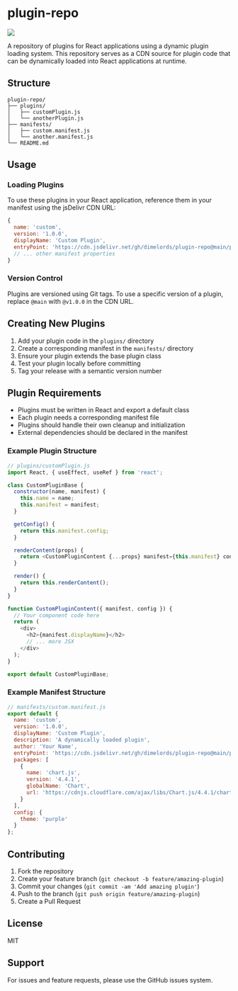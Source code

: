 # plugin-repo
[![](https://data.jsdelivr.com/v1/package/gh/dimelords/plugin-repo/badge)](https://www.jsdelivr.com/package/gh/dimelords/plugin-repo)

A repository of plugins for React applications using a dynamic plugin loading system. This repository serves as a CDN source for plugin code that can be dynamically loaded into React applications at runtime.

## Structure

```
plugin-repo/
├── plugins/
│   ├── customPlugin.js
│   └── anotherPlugin.js
├── manifests/
│   ├── custom.manifest.js
│   └── another.manifest.js
└── README.md
```

## Usage

### Loading Plugins

To use these plugins in your React application, reference them in your manifest using the jsDelivr CDN URL:

```javascript
{
  name: 'custom',
  version: '1.0.0',
  displayName: 'Custom Plugin',
  entryPoint: 'https://cdn.jsdelivr.net/gh/dimelords/plugin-repo@main/plugins/customPlugin.js',
  // ... other manifest properties
}
```

### Version Control

Plugins are versioned using Git tags. To use a specific version of a plugin, replace `@main` with `@v1.0.0` in the CDN URL.

## Creating New Plugins

1. Add your plugin code in the `plugins/` directory
2. Create a corresponding manifest in the `manifests/` directory
3. Ensure your plugin extends the base plugin class
4. Test your plugin locally before committing
5. Tag your release with a semantic version number

## Plugin Requirements

- Plugins must be written in React and export a default class
- Each plugin needs a corresponding manifest file
- Plugins should handle their own cleanup and initialization
- External dependencies should be declared in the manifest

### Example Plugin Structure

```javascript
// plugins/customPlugin.js
import React, { useEffect, useRef } from 'react';

class CustomPluginBase {
  constructor(name, manifest) {
    this.name = name;
    this.manifest = manifest;
  }

  getConfig() {
    return this.manifest.config;
  }

  renderContent(props) {
    return <CustomPluginContent {...props} manifest={this.manifest} config={this.getConfig()} />;
  }

  render() {
    return this.renderContent();
  }
}

function CustomPluginContent({ manifest, config }) {
  // Your component code here
  return (
    <div>
      <h2>{manifest.displayName}</h2>
      // ... more JSX
    </div>
  );
}

export default CustomPluginBase;
```

### Example Manifest Structure

```javascript
// manifests/custom.manifest.js
export default {
  name: 'custom',
  version: '1.0.0',
  displayName: 'Custom Plugin',
  description: 'A dynamically loaded plugin',
  author: 'Your Name',
  entryPoint: 'https://cdn.jsdelivr.net/gh/dimelords/plugin-repo@main/plugins/customPlugin.js',
  packages: [
    {
      name: 'chart.js',
      version: '4.4.1',
      globalName: 'Chart',
      url: 'https://cdnjs.cloudflare.com/ajax/libs/Chart.js/4.4.1/chart.umd.min.js'
    }
  ],
  config: {
    theme: 'purple'
  }
};
```

## Contributing

1. Fork the repository
2. Create your feature branch (`git checkout -b feature/amazing-plugin`)
3. Commit your changes (`git commit -am 'Add amazing plugin'`)
4. Push to the branch (`git push origin feature/amazing-plugin`)
5. Create a Pull Request

## License

MIT

## Support

For issues and feature requests, please use the GitHub issues system.
